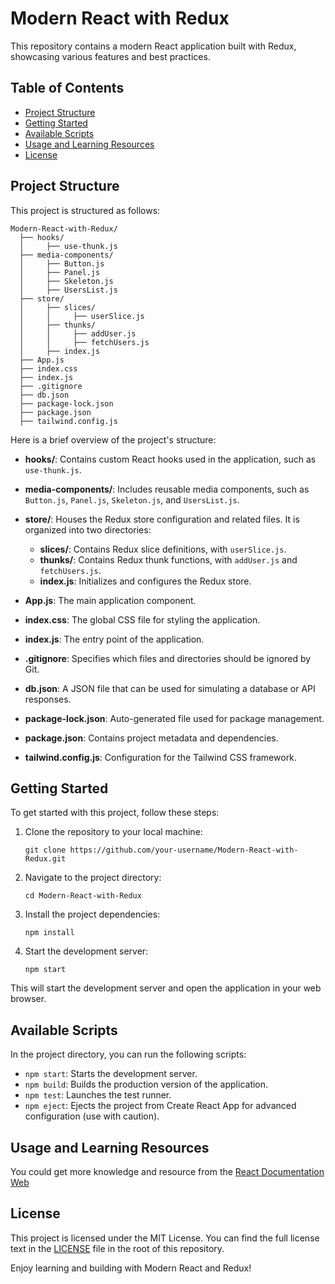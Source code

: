 # Modern React with Redux

This repository contains a modern React application built with Redux, showcasing various features and best practices.

## Table of Contents

- [Project Structure](#project-structure)
- [Getting Started](#getting-started)
- [Available Scripts](#available-scripts)
- [Usage and Learning Resources](#usage-and-learning-resources)
- [License](#license)

## Project Structure

This project is structured as follows:

```
Modern-React-with-Redux/
  ├── hooks/
  │     ├── use-thunk.js
  ├── media-components/
  │     ├── Button.js
  │     ├── Panel.js
  │     ├── Skeleton.js
  │     ├── UsersList.js
  ├── store/
  │     ├── slices/
  │     │     ├── userSlice.js
  │     ├── thunks/
  │     │     ├── addUser.js
  │     │     ├── fetchUsers.js
  │     ├── index.js
  ├── App.js
  ├── index.css
  ├── index.js
  ├── .gitignore
  ├── db.json
  ├── package-lock.json
  ├── package.json
  ├── tailwind.config.js
```

Here is a brief overview of the project's structure:

- **hooks/**: Contains custom React hooks used in the application, such as `use-thunk.js`.

- **media-components/**: Includes reusable media components, such as `Button.js`, `Panel.js`, `Skeleton.js`, and `UsersList.js`.

- **store/**: Houses the Redux store configuration and related files. It is organized into two directories:
  - **slices/**: Contains Redux slice definitions, with `userSlice.js`.
  - **thunks/**: Contains Redux thunk functions, with `addUser.js` and `fetchUsers.js`.
  - **index.js**: Initializes and configures the Redux store.

- **App.js**: The main application component.

- **index.css**: The global CSS file for styling the application.

- **index.js**: The entry point of the application.

- **.gitignore**: Specifies which files and directories should be ignored by Git.

- **db.json**: A JSON file that can be used for simulating a database or API responses.

- **package-lock.json**: Auto-generated file used for package management.

- **package.json**: Contains project metadata and dependencies.

- **tailwind.config.js**: Configuration for the Tailwind CSS framework.

## Getting Started

To get started with this project, follow these steps:

1. Clone the repository to your local machine:

   ```shell
   git clone https://github.com/your-username/Modern-React-with-Redux.git
   ```

2. Navigate to the project directory:

   ```shell
   cd Modern-React-with-Redux
   ```

3. Install the project dependencies:

   ```shell
   npm install
   ```

4. Start the development server:

   ```shell
   npm start
   ```

This will start the development server and open the application in your web browser.

## Available Scripts

In the project directory, you can run the following scripts:

- `npm start`: Starts the development server.
- `npm build`: Builds the production version of the application.
- `npm test`: Launches the test runner.
- `npm eject`: Ejects the project from Create React App for advanced configuration (use with caution).

## Usage and Learning Resources

You could get more knowledge and resource from the [React Documentation Web](https://create-react-app.dev/docs/documentation-intro)

## License

This project is licensed under the MIT License. You can find the full license text in the [LICENSE](LICENSE) file in the root of this repository.

Enjoy learning and building with Modern React and Redux!
